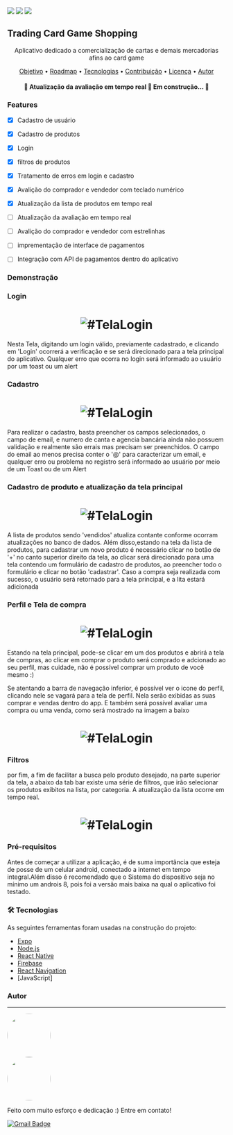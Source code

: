 <img src="https://img.shields.io/static/v1?label=license&message=GNU&color=<COLOR>&style=<STYLE>&logo=<LOGO>"/>
<img src="https://img.shields.io/static/v1?label=Expo-CLI&message=v4.3.1&color=<COLOR>&style=<STYLE>&logo=<LOGO>"/>
<img src="https://img.shields.io/static/v1?label=npm&message=LTS&color=<COLOR>&style=<STYLE>&logo=<LOGO>"/>

## Trading Card Game Shopping
<p align="center">Aplicativo dedicado a comercialização de cartas e demais mercadorias afins ao card game</p>
<p align="center">
 <a href="#objetivo">Objetivo</a> •
 <a href="#roadmap">Roadmap</a> • 
 <a href="#tecnologias">Tecnologias</a> • 
 <a href="#contribuicao">Contribuição</a> • 
 <a href="#licenc-a">Licença</a> • 
 <a href="#autor">Autor</a>
</p>

<h4 align="center"> 
	🚧  Atualização da avaliação em tempo real 🚧 Em construção...  🚧
</h4>

### Features

- [x] Cadastro de usuário
- [x] Cadastro de produtos
- [x] Login
- [x] filtros de produtos
- [x] Tratamento de erros em login e cadastro
- [x] Avalição do comprador e vendedor com teclado numérico
- [x] Atualização da lista de produtos em tempo real
- [ ] Atualização da avaliação em tempo real
- [ ] Avalição do comprador e vendedor com estrelinhas
- [ ] imprementação de interface de pagamentos
- [ ] Integração com API de pagamentos dentro do aplicativo


### Demonstração

### Login

<h1 align="center">
  <img title="#TelaLogin" src="./assets/login.gif" />
</h1>

Nesta Tela, digitando um login válido, previamente cadastrado, e clicando em 'Login' ocorrerá a verificação e se será direcionado para a tela principal do aplicativo. Qualquer erro que ocorra no login será informado ao usuário por um toast ou um alert



### Cadastro

<h1 align="center">
  <img title="#TelaLogin" src="./assets/cadastro.gif" />
</h1>

Para realizar o cadastro, basta preencher os campos selecionados, o campo de email, e numero de canta e agencia bancária ainda não possuem validação e realmente são errais mas precisam ser preenchidos. O campo do email ao menos precisa conter o '@' para caracterizar um email, e qualquer erro ou problema no registro será informado ao usuário por meio de um Toast ou de um Alert 

### Cadastro de produto e atualização da tela principal
<h1 align="center">
  <img title="#TelaLogin" src="./assets/cadastroProdutoAtualizacaoTela.gif" />
</h1>
			       
 A lista de produtos sendo 'vendidos' atualiza contante conforme ocorram atualizações no banco de dados. Além disso,estando na tela da lista de produtos, para cadastrar um novo produto é necessário clicar no botão de '+' no canto superior direito da tela, ao clicar será direcionado para uma tela contendo um formulário de cadastro de produtos, ao preencher todo o formulário e clicar no botão 'cadastrar'. Caso a compra seja realizada com sucesso, o usuário será retornado para a tela principal, e a lita estará adicionada
 
### Perfil e Tela de compra
<h1 align="center">
  <img title="#TelaLogin" src="./assets/PerfilETelaDeCompra.gif" />
</h1>

Estando na tela principal, pode-se clicar em um dos produtos e abrirá a tela de compras, ao clicar em comprar o produto será comprado e adcionado ao seu perfil, mas cuidade, não é possível comprar um produto de você mesmo :) 

Se atentando a barra de navegação inferior, é possível ver o icone do perfil, clicando nele se vagará para a tela de perfil. Nela serão exibidas as suas comprar e vendas dentro do app. E também será possível avaliar uma compra ou uma venda, como será mostrado na imagem a baixo

<h1 align="center">
  <img title="#TelaLogin" src="./assets/avaliarCompraVenda.gif" />
</h1>


### Filtros
por fim, a fim de facilitar a busca pelo produto desejado, na parte superior da tela, a abaixo da tab bar existe uma série de filtros, que irão selecionar os produtos exibitos na lista, por categoria. A atualização da lista ocorre em tempo real.

<h1 align="center">
  <img title="#TelaLogin" src="./assets/filtros.gif" />
</h1>


### Pré-requisitos

Antes de começar a utilizar a aplicação, é de suma importância que esteja de posse de um celular android, conectado a internet em tempo integral.Além disso é recomendado que o Sistema do dispositivo seja no mínimo um androis 8, pois foi a versão mais baixa na qual o aplicativo foi testado.

### 🛠 Tecnologias

As seguintes ferramentas foram usadas na construção do projeto:

- [Expo](https://expo.io/)
- [Node.js](https://nodejs.org/en/)
- [React Native](https://reactnative.dev/)
- [Firebase](https://firebase.google.com)
- [React Navigation](https://reactnavigation.org)
- [JavaScript]


### Autor
---

<a href="https://www.instagram.com/carlosjorge0000/">
 <img style="border-radius: 50%;" src="https://instagram.ffor4-1.fna.fbcdn.net/v/t51.2885-19/s150x150/52308099_674347649650689_1909127956802830336_n.jpg?tp=1&_nc_ht=instagram.ffor4-1.fna.fbcdn.net&_nc_ohc=Qz-d8YK8Dm8AX-mVTyc&ccb=7-4&oh=d67fff940161fe7a201928bf44abec48&oe=6083E3CA&_nc_sid=7bff83" width="100px;" alt=""/>
 <br />
</a>

<a href="https://www.linkedin.com/in/carlos-jorge-de-castro-amorim-062118194/">
 <img style="border-radius: 50%;" src="https://marcas-logos.net/wp-content/uploads/2020/01/LinkedIn-fonte.jpg" width="100px;" alt=""/>
 <br />
</a>

Feito com muito esforço e dedicação :) 
Entre em contato!


[![Gmail Badge](https://img.shields.io/badge/-carlosjorge26111999@gmail.com-c14438?style=flat-square&logo=Gmail&logoColor=white&link=mailto:carlosjorge26111999@gmail.com)](carlosjorge26111999@gmail.)
